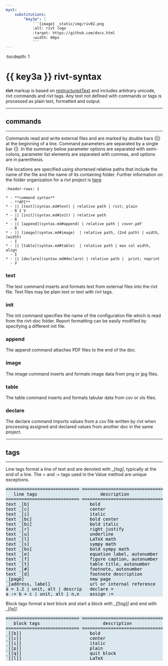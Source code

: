 ```yaml
---
myst:
    substitutions:
        "key3a": |
            ```{image} _static/img/riv02.png
            :alt: rivt logo
            :target: https://github.com/docs.html
            :width: 60px
            ```
---
```


:tocdepth: 1

<style type="text/css">
  table    { background:#dce8ef; color: #000000; }
</style>

#  {{ key3a }} rivt-syntax

**rivt** markup is based on
[restructuredText](https://docutils.sourceforge.io/docs/user/rst/quickref.html)
and includes arbitrary unicode, rivt commands and rivt tags. Any text not
defined with commands or tags is processed as plain text, formatted and output.

<hr>

## **commands**
<hr>

Commands read and write external files and are marked by double bars (||) at
the beginning of a line. Command parameters are separated by a single bar (|).
In the summary below parameter options are separated with semi-colons,
parameter list elements are separated with commas, and options are in
parenthesis.

File locations are specified using shortened relative paths that include the
name of the file and the name of its containing folder. Further information on
the folder organization for a rivt project is [here](rdoc.md#folders)

```{list-table} Command Syntax
:header-rows: 1

* - **command syntax** 
  - **API** 
* - || [text](syntax.md#text) | relative path | rivt; plain                     
  - R I V
* - || [init](syntax.md#init) | relative path
  - R
* - || [append](syntax.md#append) | relative path | cover.pdf
  - R
* - || [image](syntax.md#image)  | relative path, (2nd path) | width, (width)
  - I
* - || [table](syntax.md#table)  | relative path | max col width, align
  - I
* - || [declare](syntax.md#declare) | relative path |  print; noprint
  - V
```


### **text**

The text command inserts and formats text from external files into the rivt
file. Text files may be plain text or text with rivt tags.

### **init**

The init command specifies the name of the configuration file which is read
from the rivt-doc folder. Report formatting can be easily modified by
specifying a different init file.

### **append**

The append command attaches PDF files to the end of the doc.

### **image**

The image command inserts and formats image data from png or jpg files.

### **table**

The table command inserts and formats tabular data from csv or xls files.

### **declare**

The declare command imports values from a csv file written by rivt when
processing assigned and declared values from another doc in the same
project.



<hr>

## **tags**
<hr>

Line tags format a line of text and are denoted with *_[tag]*, typically at the
end of a line. The *=* and *:=* tags used in the Value method are unique
exceptions. 

<pre style="background:#dce8ef; color: #000000">
============================ ================================= ==========
   line tags                        description                   API
============================ ================================ ===========
text _[b]                       bold                            R I V 
text _[c]                       center                          R I V  
text _[i]                       italic                          R I V  
text _[bc]                      bold center                     R I V  
text _[bi]                      bold italic                     R I V
text _[r]                       right justify                   R I V
text _[u]                       underline                       R I V   
text _[l]                       LaTeX math                        I V
text _[s]                       sympy math                        I V
text _[bs]                      bold sympy math                   I V
text _[e]                       equation label, autonumber        I V
text _[f]                       figure caption, autonumber        I V
text _[t]                       table title, autonumber           I V
text _[#]                       footnote, autonumber              I V
text _[d]                       footnote description              I V
_[page]                         new page                          I V
_[address, label]               url or internal reference         I V
a = 1.2 | unit, alt | descrip   declare =                           V
a := b + c | unit, alt | n,n    assign :=                           V
</pre>

Block tags format a text block and start a block with *_[[tag]]* and
end with *_[[q]]*.

<pre style="background:#dce8ef; color: #000000">
============================ ================================ ==========
   block tags                        description                 API
============================ ================================ ==========
_[[b]]                          bold                            R I V
_[[c]]                          center                          R I V
_[[i]]                          italic                          R I V
_[[p]]                          plain                           R I V
_[[q]]                          quit block                      R I V
_[[l]]                          LaTeX                             I V
</pre>

